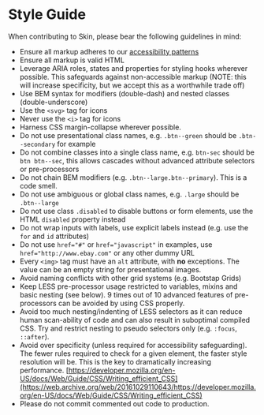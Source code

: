 # Style Guide

When contributing to Skin, please bear the following guidelines in mind:

- Ensure all markup adheres to our [accessibility patterns](https://ebay.gitbooks.io/mindpatterns/content/)
- Ensure all markup is valid HTML
- Leverage ARIA roles, states and properties for styling hooks wherever possible. This safeguards against non-accessible markup (NOTE: this will increase specificity, but we accept this as a worthwhile trade off)
- Use BEM syntax for modifiers (double-dash) and nested classes (double-underscore)
- Use the `<svg>` tag for icons
- Never use the `<i>` tag for icons
- Harness CSS margin-collapse wherever possible.
- Do not use presentational class names, e.g. `.btn--green` should be `.btn--secondary` for example
- Do not combine classes into a single class name, e.g. `btn-sec` should be `btn btn--sec`, this allows cascades without advanced attribute selectors or pre-processors
- Do not chain BEM modifiers (e.g. `.btn--large.btn--primary`). This is a code smell.
- Do not use ambiguous or global class names, e.g. `.large` should be `.btn--large`
- Do not use class `.disabled` to disable buttons or form elements, use the HTML `disabled` property instead
- Do not wrap inputs with labels, use explicit labels instead (e.g. use the `for` and `id` attributes)
- Do not use `href="#"` or `href="javascript"` in examples, use `href="http://www.ebay.com"` or any other dummy URL
- Every `<img>` tag must have an `alt` attribute, with **no** exceptions. The value can be an empty string for presentational images.
- Avoid naming conflicts with other grid systems (e.g. Bootstap Grids)
- Keep LESS pre-processor usage restricted to variables, mixins and basic nesting (see below). 9 times out of 10 advanced features of pre-processors can be avoided by using CSS properly.
- Avoid too much nesting/indenting of LESS selectors as it can reduce human scan-ability of code and can also result in suboptimal compiled CSS. Try and restrict nesting to pseudo selectors only (e.g. `:focus`, `::after`).
- Avoid over specificity (unless required for accessibility safeguarding). The fewer rules required to check for a given element, the faster style resolution will be. This is the key to dramatically increasing performance.
  [https://developer.mozilla.org/en-US/docs/Web/Guide/CSS/Writing_efficient_CSS](https://web.archive.org/web/20161029110643/https://developer.mozilla.org/en-US/docs/Web/Guide/CSS/Writing_efficient_CSS)
- Please do not commit commented out code to production.
